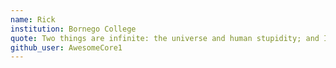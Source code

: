 ```yaml
---
name: Rick
institution: Bornego College
quote: Two things are infinite: the universe and human stupidity; and I'm not sure about the universe.
github_user: AwesomeCore1
---
```


